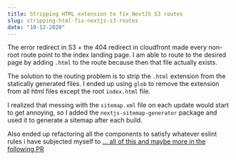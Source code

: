 ```yaml
---
title: Stripping HTML extension to fix NextJS S3 routes
slug: stripping-html-fix-nextjs-s3-routes
date: "10-12-2020"
---
```


The error redirect in S3 + the 404 redirect in cloudfront made every non-root route point to the index landing page.  I am able to route to the desired page by adding `.html` to the route because then that file actually exists.

The solution to the routing problem is to strip the `.html` extension from the statically generated files. I ended up using `glob` to remove the extension from all html files except the root `index.html` file.

I realized that messing with the `sitemap.xml` file on each update would start to get annoying, so I added the `nextjs-sitemap-generator` package and used it to generate a sitemap after each build.

Also ended up refactoring all the components to satisfy whatever eslint rules i have subjected myself to [... all of this and maybe more in the following PR](https://github.com/jsking216/jarf.me/pull/15) 